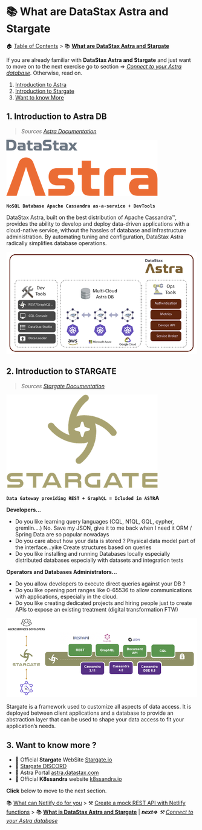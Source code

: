 # 📚 What are DataStax Astra and Stargate

🏠 [Table of Contents](./README.md#%EF%B8%8F-table-of-contents) > 📚 **[What are DataStax Astra and Stargate](#README_Astra_Stargate.md)**

If you are already familiar with **DataStax Astra and Stargate** and just want to move on to the next exercise go to section => *[Connect to your Astra database](./README_step02.md)*. Otherwise, read on.

1. [Introduction to Astra](#1-introduction-to-astra-db)
2. [Introduction to Stargate](#2-introduction-to-stargate)
3. [Want to know More](#3-want-to-know-more)

## 1. Introduction to Astra DB

> *Sources [Astra Documentation](https://docs.astra.datastax.com/docs)*

![](./tutorial/astra.png?raw=true)

**`NoSQL Database Apache Cassandra as-a-service + DevTools`**

DataStax Astra, built on the best distribution of Apache Cassandra™, provides the ability to develop and deploy data-driven applications with a cloud-native service, without the hassles of database and infrastructure administration. By automating tuning and configuration, DataStax Astra radically simplifies database operations.

![](./tutorial/architecture-astra.png?raw=true)

## 2. Introduction to STARGATE

> *Sources [Stargate Documentation](https://stargate.io/docs/stargate/0.1/concepts/concepts.html)*

![](./tutorial/stargate.png?raw=true)


**`Data Gateway providing REST + GraphQL = Icluded in ASTR`A**

**Developers...**
- Do you like learning query languages (CQL, N1QL, GQL, cypher, gremlin….) No. Save my JSON, give it to me back when I need it
ORM / Spring Data are so popular nowadays
- Do you care about how your data is stored ?
Physical data model part of the interface…yike
Create structures based on queries
- Do you like installing and running Databases locally
especially distributed databases
especially with datasets and integration tests

**Operators and Databases Administrators…**
- Do you allow developers to execute direct queries against your DB ?
- Do you like opening port ranges like 0-65536 to allow communications with applications, especially in the cloud.
- Do you like creating dedicated projects and hiring people just to create APIs to expose an existing treatment (digital transformation FTW)

![](./tutorial/architecture-stargate.png?raw=true)

Stargate is a framework used to customize all aspects of data access. It is deployed between client applications and a database to provide an abstraction layer that can be used to shape your data access to fit your application’s needs.

## 3. Want to know more ?

- 📄 Official **Stargate** WebSite [Stargate.io](http://stargate.io)
- 📄 [Stargate DISCORD](http://stargate.io)
- 📄 Astra Portal [astra.datastax.com](astra.datastax.com)
- 📄 Official **K8ssandra** website [k8ssandra.io](http://k8ssandra.io)

**Click** below to move to the next section.

📚 [What can Netlify do for you](./README_Netlify.md) > ⚒️ [Create a mock REST API with Netlify functions](./README_step01.md) > 📚 **[What is DataStax Astra and Stargate](#)** |  ***next=>** ⚒️ [Connect to your Astra database](./README_step02.md)*